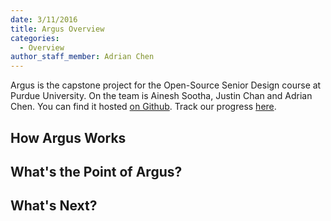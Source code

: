 ```yaml
---
date: 3/11/2016
title: Argus Overview 
categories:
  - Overview
author_staff_member: Adrian Chen
---
```


Argus is the capstone project for the Open-Source Senior Design course at Purdue University. On the team is Ainesh Sootha, Justin Chan and Adrian Chen. You can find it hosted <a href="https://github.com/adrianchen8662/argus">on Github</a>. Track our progress <a href="https://github.com/users/adrianchen8662/projects/2/views/1">here</a>. 

## How Argus Works



## What's the Point of Argus? 



## What's Next? 